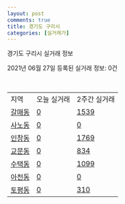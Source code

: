 ```yaml
---
layout: post
comments: true
title: 경기도 구리시
categories: [실거래가]
---
```


경기도 구리시 실거래 정보

2021년 06월 27일 등록된 실거래 정보: 0건

<script type="text/javascript">
  google.charts.load('current', {'packages':['corechart']});
  google.charts.setOnLoadCallback(drawChart);

  function drawChart() {
    var data = google.visualization.arrayToDataTable([['거래일', '매매', '전월세', '전매'], ['2020-06', 60, 35, 3], ['2020-07', 356, 333, 4], ['2020-08', 167, 245, 3], ['2020-09', 130, 399, 1], ['2020-10', 142, 229, 0], ['2020-11', 185, 355, 1], ['2020-12', 224, 262, 0], ['2021-01', 252, 540, 0], ['2021-02', 148, 222, 0], ['2021-03', 131, 256, 0], ['2021-04', 152, 233, 0], ['2021-05', 161, 174, 0], ['2021-06', 29, 119, 0]]);

    var options = {
      title: '최근 유형별 거래량 추이',
      legend: { position: 'bottom' }
    };

    var chart = new google.visualization.LineChart(document.getElementById('columnchart_material'));
    chart.draw(data, (options));
  }
</script>

<div id="columnchart_material" style="width: 450px; margin-left: -35px"></div>
<br>
<table class="sortable">
  <tr>
    <td>지역</td>
    <td>오늘 실거래</td>
    <td>2주간 실거래</td>
  </tr>

  
  <tr class="item">
    <td><a href="4131010100.html">갈매동</a></td>
    <td><a href="4131010100.html">0</a></td>
    <td><a href="4131010100.html">1539</a></td>
  </tr>
    

  <tr class="item">
    <td><a href="4131010200.html">사노동</a></td>
    <td><a href="4131010200.html">0</a></td>
    <td><a href="4131010200.html">0</a></td>
  </tr>
    

  <tr class="item">
    <td><a href="4131010300.html">인창동</a></td>
    <td><a href="4131010300.html">0</a></td>
    <td><a href="4131010300.html">1769</a></td>
  </tr>
    

  <tr class="item">
    <td><a href="4131010400.html">교문동</a></td>
    <td><a href="4131010400.html">0</a></td>
    <td><a href="4131010400.html">834</a></td>
  </tr>
    

  <tr class="item">
    <td><a href="4131010500.html">수택동</a></td>
    <td><a href="4131010500.html">0</a></td>
    <td><a href="4131010500.html">1099</a></td>
  </tr>
    

  <tr class="item">
    <td><a href="4131010600.html">아천동</a></td>
    <td><a href="4131010600.html">0</a></td>
    <td><a href="4131010600.html">0</a></td>
  </tr>
    

  <tr class="item">
    <td><a href="4131010700.html">토평동</a></td>
    <td><a href="4131010700.html">0</a></td>
    <td><a href="4131010700.html">310</a></td>
  </tr>
    


</table>


    